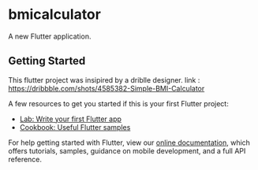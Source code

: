 # bmicalculator

A new Flutter application.

## Getting Started

This flutter project was insipired by a driblle designer.
link : https://dribbble.com/shots/4585382-Simple-BMI-Calculator

A few resources to get you started if this is your first Flutter project:

- [Lab: Write your first Flutter app](https://flutter.dev/docs/get-started/codelab)
- [Cookbook: Useful Flutter samples](https://flutter.dev/docs/cookbook)

For help getting started with Flutter, view our
[online documentation](https://flutter.dev/docs), which offers tutorials,
samples, guidance on mobile development, and a full API reference.
